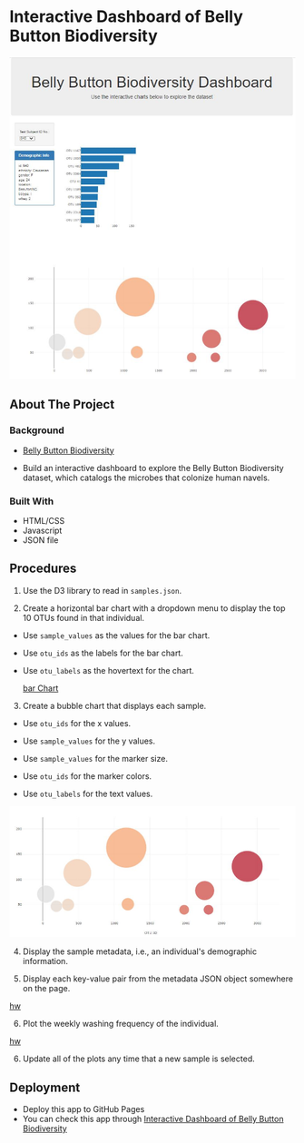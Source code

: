 
# Interactive Dashboard of Belly Button Biodiversity

<img src = "Images/dashboard.JPG" >

## About The Project

### Background

* [Belly Button Biodiversity](http://robdunnlab.com/projects/belly-button-biodiversity/)

* Build an interactive dashboard to explore the Belly Button Biodiversity dataset, which catalogs the microbes that colonize human navels.

### Built With

* HTML/CSS
* Javascript
* JSON file

## Procedures

1. Use the D3 library to read in `samples.json`.

2. Create a horizontal bar chart with a dropdown menu to display the top 10 OTUs found in that individual.

* Use `sample_values` as the values for the bar chart.

* Use `otu_ids` as the labels for the bar chart.

* Use `otu_labels` as the hovertext for the chart.

  [bar Chart](Images/hw01.JPG)

3. Create a bubble chart that displays each sample.

* Use `otu_ids` for the x values.

* Use `sample_values` for the y values.

* Use `sample_values` for the marker size.

* Use `otu_ids` for the marker colors.

* Use `otu_labels` for the text values.

![Bubble Chart](Images/bubble_chart.JPG)

4. Display the sample metadata, i.e., an individual's demographic information.

5. Display each key-value pair from the metadata JSON object somewhere on the page.

[hw](Images/hw03.JPG)

6. Plot the weekly washing frequency of the individual.

[hw](Images/hw02.png)

6. Update all of the plots any time that a new sample is selected.


## Deployment

* Deploy this app to GitHub Pages
* You can check this app through [Interactive Dashboard of Belly Button Biodiversity](https://braden77.github.io/Plotly-Challenge/)


